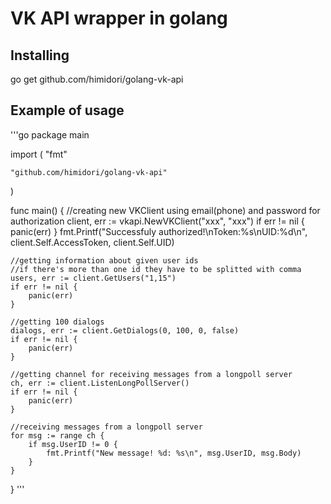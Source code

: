 # VK API wrapper in golang

## Installing
go get github.com/himidori/golang-vk-api

## Example of usage
'''go
package main

import (
	"fmt"

	"github.com/himidori/golang-vk-api"
)

func main() {
	//creating new VKClient using email(phone) and password for authorization
	client, err := vkapi.NewVKClient("xxx", "xxx")
	if err != nil {
		panic(err)
	}
	fmt.Printf("Successfuly authorized!\nToken:%s\nUID:%d\n", client.Self.AccessToken,
		client.Self.UID)

	//getting information about given user ids
	//if there's more than one id they have to be splitted with comma
	users, err := client.GetUsers("1,15")
	if err != nil {
		panic(err)
	}

	//getting 100 dialogs
	dialogs, err := client.GetDialogs(0, 100, 0, false)
	if err != nil {
		panic(err)
	}

	//getting channel for receiving messages from a longpoll server
	ch, err := client.ListenLongPollServer()
	if err != nil {
		panic(err)
	}

	//receiving messages from a longpoll server
	for msg := range ch {
		if msg.UserID != 0 {
			fmt.Printf("New message! %d: %s\n", msg.UserID, msg.Body)
		}
	}
}
'''

